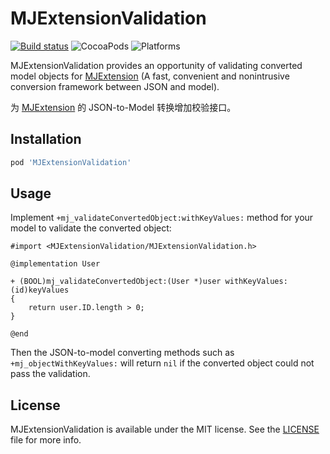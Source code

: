 # MJExtensionValidation

[![Build status](https://github.com/ElfSundae/MJExtensionValidation/workflows/Build/badge.svg)](https://github.com/ElfSundae/MJExtensionValidation/actions?query=workflow%3ABuild)
![CocoaPods](https://img.shields.io/cocoapods/v/MJExtensionValidation)
![Platforms](https://img.shields.io/cocoapods/p/MJExtensionValidation)

MJExtensionValidation provides an opportunity of validating converted model objects for [MJExtension] (A fast, convenient and nonintrusive conversion framework between JSON and model).

为 [MJExtension] 的 JSON-to-Model 转换增加校验接口。

## Installation

```ruby
pod 'MJExtensionValidation'
```

## Usage

Implement `+mj_validateConvertedObject:withKeyValues:` method for your model to validate the converted object:

```objc
#import <MJExtensionValidation/MJExtensionValidation.h>

@implementation User

+ (BOOL)mj_validateConvertedObject:(User *)user withKeyValues:(id)keyValues
{
    return user.ID.length > 0;
}

@end
```

Then the JSON-to-model converting methods such as `+mj_objectWithKeyValues:` will return `nil` if the converted object could not pass the validation.

## License

MJExtensionValidation is available under the MIT license. See the [LICENSE](LICENSE) file for more info.

[mjextension]: https://github.com/CoderMJLee/MJExtension
